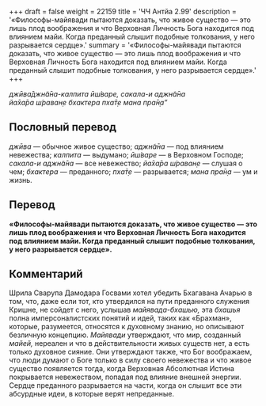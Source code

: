 +++
draft = false
weight = 22159
title = 'ЧЧ Антйа 2.99'
description = '«Философы-майявади пытаются доказать, что живое существо — это лишь плод воображения и что Верховная Личность Бога находится под влиянием майи. Когда преданный слышит подобные толкования, у него разрывается сердце».'
summary = '«Философы-майявади пытаются доказать, что живое существо — это лишь плод воображения и что Верховная Личность Бога находится под влиянием майи. Когда преданный слышит подобные толкования, у него разрывается сердце».'
+++

_джӣва̄джн̃а̄на-калпита ӣш́варе, сакала-и аджн̃а̄на  
йа̄ха̄ра ш́раван̣е бхактера пха̄т̣е мана пра̄н̣а”_

## Пословный перевод

_джӣва_ — обычное живое существо; _аджн̃а̄на_ — под влиянием невежества; _калпита_ — выдумано; _ӣш́варе_ — в Верховном Господе; _сакала_\-_и_ _аджн̃а̄на_ — все невежество; _йа̄ха̄ра_ _ш́раван̣е_ — слушая о чем; _бхактера_ — преданного; _пха̄т̣е_ — разрывается; _мана_ _пра̄н̣а_ — ум и жизнь.

## Перевод

**«Философы-майявади пытаются доказать, что живое существо — это лишь плод воображения и что Верховная Личность Бога находится под влиянием майи. Когда преданный слышит подобные толкования, у него разрывается сердце».**

## Комментарий

Шрила Сварупа Дамодара Госвами хотел убедить Бхагавана Ачарью в том, что, даже если тот, кто утвердился на пути преданного служения Кришне, не сойдет с него, услышав _майявада-бхашью,_ эта _бхашья_ полна имперсоналистских понятий и идей, таких как «Брахман», которые, разумеется, относятся к духовному знанию, но описывают безличную концепцию. _Майявади_ утверждают, что мир, созданный _майей,_ нереален и что в действительности живых существ нет, а есть только духовное сияние. Они утверждают также, что Бог воображаем, что люди думают о Боге только в силу своего невежества и что живое существо появляется тогда, когда Верховная Абсолютная Истина покрывается невежеством, попадая под влияние внешней энергии. Сердце преданного разрывается на части, когда он слышит все эти абсурдные идеи, в которые верят непреданные.
